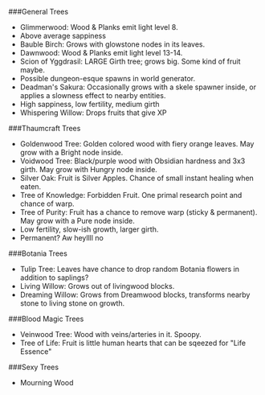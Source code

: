 ###General Trees
- Glimmerwood: Wood & Planks emit light level 8.
 - Above average sappiness
- Bauble Birch: Grows with glowstone nodes in its leaves.
- Dawnwood: Wood & Planks emit light level 13-14.
- Scion of Yggdrasil: LARGE Girth tree; grows big. Some kind of fruit maybe.
 - Possible dungeon-esque spawns in world generator.
- Deadman's Sakura: Occasionally grows with a skele spawner inside, or applies a slowness effect to nearby entities.
 - High sappiness, low fertility, medium girth
- Whispering Willow: Drops fruits that give XP

###Thaumcraft Trees
- Goldenwood Tree: Golden colored wood with fiery orange leaves.  May grow with a Bright node inside.
- Voidwood Tree: Black/purple wood with Obsidian hardness and 3x3 girth.  May grow with Hungry node inside.
- Silver Oak: Fruit is Silver Apples.  Chance of small instant healing when eaten.
- Tree of Knowledge: Forbidden Fruit.  One primal research point and chance of warp.
- Tree of Purity: Fruit has a chance to remove warp (sticky & permanent). May grow with a Pure node inside.
 - Low fertility, slow-ish growth, larger girth.
 - Permanent?  Aw heyllll no
 
###Botania Trees
- Tulip Tree: Leaves have chance to drop random Botania flowers in addition to saplings?
- Living Willow: Grows out of livingwood blocks.
- Dreaming Willow: Grows from Dreamwood blocks, transforms nearby stone to living stone on growth.

###Blood Magic Trees
- Veinwood Tree: Wood with veins/arteries in it.  Spoopy.
- Tree of Life: Fruit is little human hearts that can be sqeezed for "Life Essence"

###Sexy Trees
- Mourning Wood
